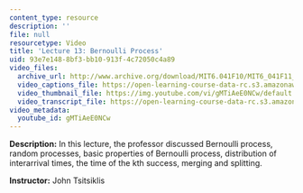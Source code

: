 ```yaml
---
content_type: resource
description: ''
file: null
resourcetype: Video
title: 'Lecture 13: Bernoulli Process'
uid: 93e7e148-8bf3-bb10-913f-4c72050c4a89
video_files:
  archive_url: http://www.archive.org/download/MIT6.041F10/MIT6_041F11_lec13_300k.mp4
  video_captions_file: https://open-learning-course-data-rc.s3.amazonaws.com/6-041-probabilistic-systems-analysis-and-applied-probability-fall-2010/26226eddee3351d2a19e749d1004c011_gMTiAeE0NCw.vtt
  video_thumbnail_file: https://img.youtube.com/vi/gMTiAeE0NCw/default.jpg
  video_transcript_file: https://open-learning-course-data-rc.s3.amazonaws.com/6-041-probabilistic-systems-analysis-and-applied-probability-fall-2010/760e8ecd13adf7e542f49fec317c00eb_gMTiAeE0NCw.pdf
video_metadata:
  youtube_id: gMTiAeE0NCw
---
```


**Description:** In this lecture, the professor discussed Bernoulli process, random processes, basic properties of Bernoulli process, distribution of interarrival times, the time of the kth success, merging and splitting.

**Instructor:** John Tsitsiklis